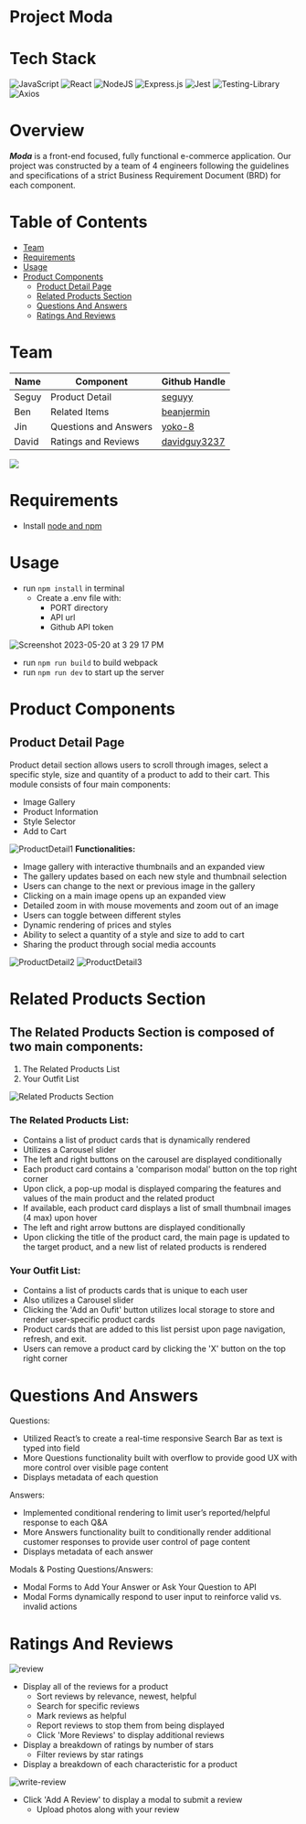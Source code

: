 # Project Moda

# Tech Stack 
![JavaScript](https://img.shields.io/badge/javascript-%23323330.svg?style=for-the-badge&logo=javascript&logoColor=%23F7DF1E)
![React](https://img.shields.io/badge/react-%2320232a.svg?style=for-the-badge&logo=react&logoColor=%2361DAFB)
![NodeJS](https://img.shields.io/badge/node.js-6DA55F?style=for-the-badge&logo=node.js&logoColor=white)
![Express.js](https://img.shields.io/badge/express.js-%23404d59.svg?style=for-the-badge&logo=express&logoColor=%2361DAFB)
![Jest](https://img.shields.io/badge/-jest-%23C21325?style=for-the-badge&logo=jest&logoColor=white)
![Testing-Library](https://img.shields.io/badge/-TestingLibrary-%23E33332?style=for-the-badge&logo=testing-library&logoColor=white)
![Axios](https://img.shields.io/badge/-Axios-671ddf?logo=axios&amp;logoColor=black&amp;style=for-the-badge)

# Overview
**_Moda_** is a front-end focused, fully functional e-commerce application. Our project was constructed by a team of 4 engineers following the guidelines and specifications of a strict Business Requirement Document (BRD) for each component. 

# Table of Contents
* [Team](#team)
* [Requirements](#requirements)
* [Usage](#usage)
* [Product Components](#product-components)
  * [Product Detail Page](#product-detail-page)
  * [Related Products Section](#related-products-section)
  * [Questions And Answers](#questions-and-answers)
  * [Ratings And Reviews](#ratings-and-reviews)

# Team
| Name | Component | Github Handle |
|---|---|---|
| Seguy | Product Detail | [seguyy](https://github.com/seguyy) |
| Ben | Related Items | [beanjermin](https://github.com/beanjermin) |
| Jin | Questions and Answers | [yoko-8](https://github.com/yoko-8) |
| David | Ratings and Reviews | [davidguy3237](https://github.com/davidguy3237) |
<a href="https://github.com/Coffea-Exotica-Enticers/FEC/graphs/contributors">
  <img src="https://contrib.rocks/image?repo=Coffea-Exotica-Enticers/FEC" />
</a>

# Requirements
* Install [node and npm](https://docs.npmjs.com/downloading-and-installing-node-js-and-npm)

# Usage
* run `npm install` in terminal
  * Create a .env file with:
    * PORT directory
    * API url
    * Github API token

![Screenshot 2023-05-20 at 3 29 17 PM](https://github.com/Coffea-Exotica-Enticers/FEC/assets/114632224/75c9688a-9bad-4535-9df8-64513da450a3)
* run `npm run build` to build webpack
* run `npm run dev` to start up the server


# Product Components


## Product Detail Page
Product detail section allows users to scroll through images, select a specific style, size and quantity of a product to add to their cart. This module consists of four main components: 
* Image Gallery
* Product Information
* Style Selector
* Add to Cart 

![ProductDetail1](https://github.com/Coffea-Exotica-Enticers/FEC/assets/33603288/4391fb90-4004-4e0c-825a-42cbe3e4f316)
**Functionalities:**
* Image gallery with interactive thumbnails and an expanded view
* The gallery updates based on each new style and thumbnail selection
* Users can change to the next or previous image in the gallery
* Clicking on a main image opens up an expanded view
* Detailed zoom in with mouse movements and zoom out of an image
* Users can toggle between different styles
* Dynamic rendering of prices and styles
* Ability to select a quantity of a style and size to add to cart
* Sharing the product through social media accounts

![ProductDetail2](https://github.com/Coffea-Exotica-Enticers/FEC/assets/33603288/b361f857-42bd-4ebd-b310-c08d53916da8) ![ProductDetail3](https://github.com/Coffea-Exotica-Enticers/FEC/assets/33603288/d70939d3-a20b-4ed5-bb04-b3696373b8c8)

# Related Products Section
## The Related Products Section is composed of two main components:
 1. The Related Products List
 2. Your Outfit List

![Related Products Section](https://github.com/Coffea-Exotica-Enticers/FEC/assets/114632224/410f3553-4cc4-4e4d-a2ca-bb1a075d8ce9)

### The Related Products List:
 * Contains a list of product cards that is dynamically rendered
 * Utilizes a Carousel slider
  * The left and right buttons on the carousel are displayed conditionally
 * Each product card contains a 'comparison modal' button on the top right corner
  * Upon click, a pop-up modal is displayed comparing the features and values of the main product and the related product
 * If available, each product card displays a list of small thumbnail images (4 max) upon hover
  * The left and right arrow buttons are displayed conditionally 
 * Upon clicking the title of the product card, the main page is updated to the target product, and a new list of related products is rendered
### Your Outfit List:
 * Contains a list of products cards that is unique to each user
 * Also utilizes a Carousel slider
 * Clicking the 'Add an Oufit' button utilizes local storage to store and render user-specific product cards
  * Product cards that are added to this list persist upon page navigation, refresh, and exit.
 * Users can remove a product card by clicking the 'X' button on the top right corner

# Questions And Answers
Questions:
* Utilized React’s to create a real-time responsive Search Bar as text is typed into field
* More Questions functionality built with overflow to provide good UX with more control over visible page content
* Displays metadata of each question

Answers:
* Implemented conditional rendering to limit user’s reported/helpful response to each Q&A 
* More Answers functionality built to conditionally render additional customer responses to provide user control of page content
* Displays metadata of each answer

Modals & Posting Questions/Answers:
* Modal Forms to Add Your Answer or Ask Your Question to API
* Modal Forms dynamically respond to user input to reinforce valid vs. invalid actions

# Ratings And Reviews
![review](https://github.com/Coffea-Exotica-Enticers/FEC/assets/112038666/e7dc278a-fbac-48ca-a720-5d5c0a60c1cb)
- Display all of the reviews for a product
  - Sort reviews by relevance, newest, helpful
  - Search for specific reviews
  - Mark reviews as helpful
  - Report reviews to stop them from being displayed
  - Click 'More Reviews' to display additional reviews
- Display a breakdown of ratings by number of stars
  - Filter reviews by star ratings
- Display a breakdown of each characteristic for a product

![write-review](https://github.com/Coffea-Exotica-Enticers/FEC/assets/112038666/64f25d20-e0a7-4fec-838d-a07e4074121b)
- Click 'Add A Review' to display a modal to submit a review
  - Upload photos along with your review

